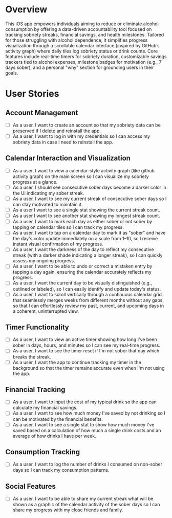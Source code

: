 # Overview

This iOS app empowers individuals aiming to reduce or eliminate alcohol consumption by offering a data-driven accountability tool focused on tracking sobriety streaks, financial savings, and health milestones. Tailored for those struggling with alcohol dependence, it simplifies progress visualization through a scrollable calendar interface (inspired by GitHub’s activity graph) where daily tiles log sobriety status or drink counts. Core features include real-time timers for sobriety duration, customizable savings trackers tied to alcohol expenses, milestone badges for motivation (e.g., 7 days sober), and a personal "why" section for grounding users in their goals.

# User Stories

## Account Management
- [ ] As a user, I want to create an account so that my sobriety data can be preserved if I delete and reinstall the app.
- [ ] As a user, I want to log in with my credentials so I can access my sobriety data in case I need to reinstall the app.

## Calendar Interaction and Visualization
- [ ] As a user, I want to view a calendar-style activity graph (like github activity graph) on the main screen so I can visualize my sobriety progress at a glance.
- [ ] As a user, I should see consecutive sober days become a darker color in the UI indicating my sober streak.
- [ ] As a user, I want to see my current streak of consecutive sober days so I can stay motivated to maintain it.
- [ ] As a user I want to see a single stat showing the current streak count.
- [ ] As a user I want to see another stat showing my longest streak count.
- [ ] As a user, I want to mark each day as either sober or not sober by tapping on calendar tiles so I can track my progress.
- [ ] As a user, I want to tap on a calendar day to mark it as "sober" and have the day's color update immediately on a scale from 1–10, so I receive instant visual confirmation of my progress.
- [ ] As a user, I want the darkness of the day to reflect my consecutive streak (with a darker shade indicating a longer streak), so I can quickly assess my ongoing progress.
- [ ] As a user, I want to be able to undo or correct a mistaken entry by tapping a day again, ensuring the calendar accurately reflects my progress.
- [ ] As a user, I want the current day to be visually distinguished (e.g., outlined or labeled), so I can easily identify and update today's status.
- [ ] As a user, I want to scroll vertically through a continuous calendar grid that seamlessly merges weeks from different months without any gaps, so that I can effortlessly review my past, current, and upcoming days in a coherent, uninterrupted view.

## Timer Functionality
- [ ] As a user, I want to view an active timer showing how long I've been sober in days, hours, and minutes so I can see my real-time progress.
- [ ] As a user, I want to see the timer reset if I'm not sober that day which breaks the streak.
- [ ] As a user, I want the app to continue tracking my timer in the background so that the timer remains accurate even when I'm not using the app.

## Financial Tracking
- [ ] As a user, I want to input the cost of my typical drink so the app can calculate my financial savings.
- [ ] As a user, I want to see how much money I've saved by not drinking so I can be motivated by the financial benefits.
- [ ] As a user, I want to see a single stat to show how much money I've saved based on a calculation of how much a single drink costs and an average of how drinks I have per week.

## Consumption Tracking
- [ ] As a user, I want to log the number of drinks I consumed on non-sober days so I can track my consumption patterns.

## Social Features
- [ ] As a user, I want to be able to share my current streak what will be shown as a graphic of the calendar activity of the sober days so I can share my progress with my close friends and family.